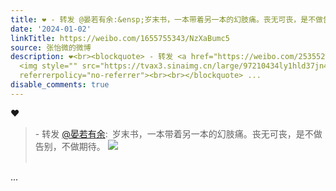 ```yaml
---
title: ❤️ - 转发 @晏若有余:&ensp;岁末书，一本带着另一本的幻肢痛。丧无可丧，是不做告别，不做期待。 [图片]
date: '2024-01-02'
linkTitle: https://weibo.com/1655755343/NzXaBumc5
source: 张怡微的微博
description: ❤️<br><blockquote> - 转发 <a href="https://weibo.com/2535523380" target="_blank">@晏若有余</a>: 岁末书，一本带着另一本的幻肢痛。丧无可丧，是不做告别，不做期待。
  <img style="" src="https://tvax3.sinaimg.cn/large/97210434ly1hld37jn40hj23232a1u0y.jpg"
  referrerpolicy="no-referrer"><br><br></blockquote> ...
disable_comments: true
---
```

❤️<br><blockquote> - 转发 <a href="https://weibo.com/2535523380" target="_blank">@晏若有余</a>: 岁末书，一本带着另一本的幻肢痛。丧无可丧，是不做告别，不做期待。 <img style="" src="https://tvax3.sinaimg.cn/large/97210434ly1hld37jn40hj23232a1u0y.jpg" referrerpolicy="no-referrer"><br><br></blockquote> ...